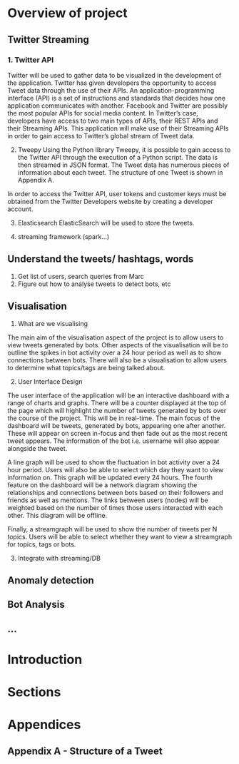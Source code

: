 # Overview of project

## Twitter Streaming

### 1. Twitter API
Twitter will be used to gather data to be visualized in the development of the application.  Twitter has given developers the opportunity to access Tweet data through the use of their APIs. An application-programming interface (API) is a set of instructions and standards that decides how one application communicates with another. Facebook and Twitter are possibly the most popular APIs for social media content. In Twitter’s case, developers have access to two main types of APIs, their REST APIs and their Streaming APIs. This application will make use of their Streaming APIs in order to gain access to Twitter’s global stream of Tweet data.

2. Tweepy
Using the Python library Tweepy, it is possible to gain access to the Twitter API through the execution of a Python script. The data is then streamed in JSON format. The Tweet data has numerous pieces of information about each tweet. The structure of one Tweet is shown in Appendix A.

In order to access the Twitter API, user tokens and customer keys must be obtained from the Twitter Developers website by creating a developer account.

3. Elasticsearch
ElasticSearch will be used to store the tweets.

4. streaming framework (spark...)


## Understand the tweets/ hashtags, words

1. Get list of users, search queries from Marc
2. Figure out how to analyse tweets to detect bots, etc

## Visualisation 

1. What are we visualising

The main aim of the visualisation aspect of the project is to allow users to view tweets generated by bots. Other aspects of the visualisation will be to outline the spikes in bot activity over a 24 hour period as well as to show connections between bots. There will also be a visualisation to allow users to determine what topics/tags are being talked about.

2. User Interface Design

The user interface of the application will be an interactive dashboard with a range of charts and graphs. There will be a counter displayed at the top of the page which will highlight the number of tweets generated by bots over the course of the project. This will be in real-time. The main focus of the dashboard will be tweets, generated by bots, appearing one after another. These will appear on screen in-focus and then fade out as the most recent tweet appears. The information of the bot i.e. username will also appear alongside the tweet. 

A line graph will be used to show the fluctuation in bot activity over a 24 hour period. Users will also be able to select which day they want to view information on. This graph will be updated every 24 hours. The fourth feature on the dashboard will be a network diagram showing the relationships and connections between bots based on their followers and friends as well as mentions. The links between users (nodes) will be weighted based on the number of times those users interacted with each other. This diagram will be offline. 

Finally, a streamgraph will be used to show the number of tweets per N topics. Users will be able to select whether they want to view a streamgraph for topics, tags or bots.

3. Integrate with streaming/DB

## Anomaly detection 

## Bot Analysis

## ...

# Introduction


# Sections
# Appendices
## Appendix A - Structure of a Tweet


